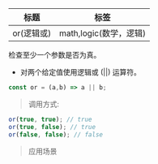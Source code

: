 |  标题   | 标签  |
|  ----  | ----  |
| or(逻辑或) | math,logic(数学，逻辑) |

检查至少一个参数是否为真。

* 对两个给定值使用逻辑或 (||) 运算符。

```js
const or = (a,b) => a || b;
```

> 调用方式:

```js
or(true, true); // true
or(true, false); // true
or(false, false); // false
```

> 应用场景